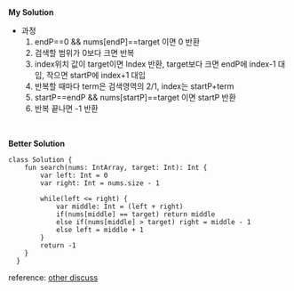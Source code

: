 ​<p><strong>​My Solution</strong></p>

<ul>
	<li>과정
      <ol type="1">
    <li>endP==0 && nums[endP]==target 이면 0 반환</li>
    <li>검색할 범위가 0보다 크면 반복</li>
    <li>index위치 값이 target이면  Index 반환, target보다 크면 endP에 index-1 대입, 작으면 startP에 index+1 대입</li>
    <li>반복할 때마다 term은 검색영역의 2/1, index는 startP+term</li>
    <li>startP==endP && nums[startP]==target 이면 startP 반환</li>
    <li>반복 끝나면 -1 반환</li>
  </ol>
  </li>
</ul>

​<p><strong>Better Solution</strong></p>


<pre><code>class Solution {
    fun search(nums: IntArray, target: Int): Int {
        var left: Int = 0
        var right: Int = nums.size - 1
        
        while(left <= right) {
            var middle: Int = (left + right)
            if(nums[middle] == target) return middle
            else if(nums[middle] > target) right = middle - 1
            else left = middle + 1
        }
        return -1
    }
  }</code></pre>
  
  <p>reference: <a href="https://leetcode.com/problems/binary-search/discuss/1615948/Kotlin-Binary-Search"> other discuss</a></p>
